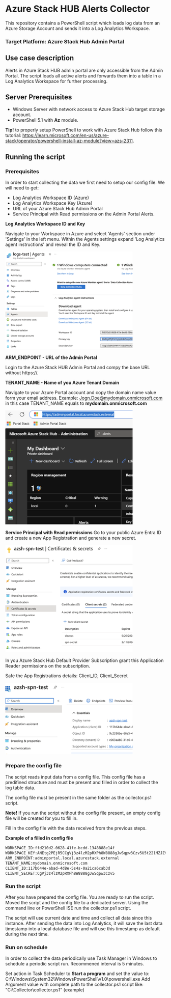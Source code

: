# Azure Stack HUB Alerts Collector
This repository contains a PowerShell script which loads log data from an Azure Storage Account and sends it into a Log Analytics Workspace.

### Target Platform: Azure Stack Hub Admin Portal

## Use case description
Alerts in Azure Stack HUB admin portal are only accessible from the Admin Portal. The script loads all active alerts and forwards them into a table in a Log Analytics Workspace for further processing.

## Server Prerequisites
- Windows Server with network access to Azure Stack Hub target storage account.
- PowerShell 5.1 with **Az** module.

**Tip!** to properly setup PowerShell to work with Azure Stack Hub follow this tutorial: https://learn.microsoft.com/en-us/azure-stack/operator/powershell-install-az-module?view=azs-2311.

## Running the script
### Prerequisites
In order to start collecting the data we first need to setup our config file.
We will need to get:
- Log Analytics Workspace ID (Azure)
- Log Analytics Workspace Key (Azure)
- URL of your Azure Stack Hub Admin Portal
- Service Principal with Read permissions on the Admin Portal Alerts.

**Log Analytics Workspace ID and Key**

Navigate to your Workspace in Azure and select 'Agents' section under 'Settings' in the left menu. Within the Agents settings expand 'Log Analytics agent instructions' and reveal the ID and Key.

<img src="pictures/workspace_info.png" width="400">

**ARM_ENDPOINT - URL of the Admin Portal**

Login to the Azure Stack HUB Admin Portal and compy the base URL without https://.

**TENANT_NAME - Name of you Azure Tenant Domain**

Navigate to your Azure Portal account and copy the domain name value form your email address.
Example: Jogn.Doe@mydomain.onmicrosoft.com in this case TENANT_NAME equals to **mydomain.onmicrosoft.com**

<img src="pictures/admin_portal_url.png" width="400">

**Service Principal with Read permissions**
Go to your public Azure Entra ID and create a new App Registration and generate a new secret.

<img src="pictures/service_principal_secret.png" width="400">

In you Azure Stack Hub Default Provider Subscription grant this Application Reader permissions on the subscription.

Safe the App Registrations details: Client_ID, Client_Secret

<img src="pictures/service_principal_details.png" width="400">

### Prepare the config file
The script reads input data from a config file. This config file has a predifined structure and must be present and filled in order to collect the log table data.

The config file must be present in the same folder as the collector.ps1 script.

**Note!** If you run the script without the config file present, an empty config file will be created for you to fill in.

Fill in the config file with the data received from the previous steps.

**Example of a filled in config file**
```
WORKSPACE_ID:ffd210d2-0628-41fe-bcdd-1348888e14f
WORKSPACE_KEY:ANEtg2PEjR5CCgVj3z4lzM2pRXPh8W8888gJwSqpw3Czv5U5t221MZJZtHRSpui4qyaV0elS398oZzmdHcwvhQ==
ARM_ENDPOINT:adminportal.local.azurestack.external
TENANT_NAME:mydomain.onmicrosoft.com
CLIENT_ID:117b644e-abad-4d8e-5s4s-0a21ca6cab3d
CLIENT_SECRET:CgVj3z4lzM2pRXPh8W8888gJwSqpw3Czv5
```
### Run the script
After you have prepared the config file. You are ready to run the script. Moved the script and the config file to a dedicated server. Using the command line or PowerShell ISE run the collector.ps1 script.

The script will use current date and time and collect all data since this instance. After sending the data into Log Analytics, it will save the last data timestamp into a local database file and will use this timestamp as default during the next time.

### Run on schedule
In order to collect the data periodically use Task Manager in Windows to schedule a periodic script run.
Recommened interval is 5 minutes.

Set action in Task Scheduler to **Start a program** and set the value to: C:\Windows\System32\WindowsPowerShell\v1.0\powershell.exe Add Argument value with complete path to the collector.ps1 script like: "C:\Collector\collector.ps1" (example)
